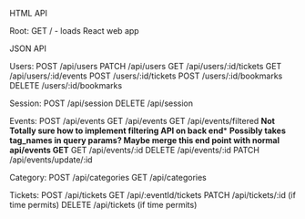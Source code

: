 HTML API

Root:
  GET / - loads React web app

JSON API

Users:
  POST /api/users
  PATCH /api/users
  GET /api/users/:id/tickets
  GET /api/users/:id/events
  POST /users/:id/tickets
  POST /users/:id/bookmarks
  DELETE /users/:id/bookmarks

Session:
  POST /api/session
  DELETE /api/session

Events:
  POST /api/events
  GET /api/events
  GET /api/events/filtered
    **Not Totally sure how to implement filtering API on back end***
    **Possibly takes tag_names in query params? Maybe merge this end
    point with normal api/events GET**
  GET /api/events/:id
  DELETE /api/events/:id
  PATCH /api/events/update/:id


Category:
  POST /api/categories
  GET /api/categories

Tickets:
  POST /api/tickets
  GET /api/:eventId/tickets
  PATCH /api/tickets/:id (if time permits)
  DELETE /api/tickets (if time permits)
